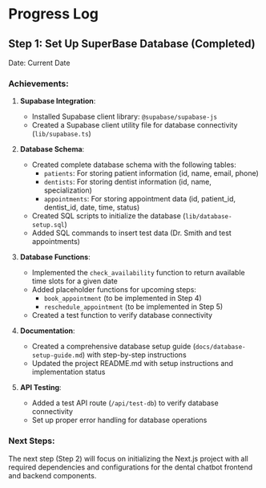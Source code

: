 # Progress Log

## Step 1: Set Up SuperBase Database (Completed)

Date: Current Date

### Achievements:

1. **Supabase Integration**:
   - Installed Supabase client library: `@supabase/supabase-js`
   - Created a Supabase client utility file for database connectivity (`lib/supabase.ts`)

2. **Database Schema**:
   - Created complete database schema with the following tables:
     - `patients`: For storing patient information (id, name, email, phone)
     - `dentists`: For storing dentist information (id, name, specialization)
     - `appointments`: For storing appointment data (id, patient_id, dentist_id, date, time, status)
   - Created SQL scripts to initialize the database (`lib/database-setup.sql`)
   - Added SQL commands to insert test data (Dr. Smith and test appointments)

3. **Database Functions**:
   - Implemented the `check_availability` function to return available time slots for a given date
   - Added placeholder functions for upcoming steps:
     - `book_appointment` (to be implemented in Step 4)
     - `reschedule_appointment` (to be implemented in Step 5)
   - Created a test function to verify database connectivity

4. **Documentation**:
   - Created a comprehensive database setup guide (`docs/database-setup-guide.md`) with step-by-step instructions
   - Updated the project README.md with setup instructions and implementation status

5. **API Testing**:
   - Added a test API route (`/api/test-db`) to verify database connectivity
   - Set up proper error handling for database operations

### Next Steps:

The next step (Step 2) will focus on initializing the Next.js project with all required dependencies and configurations for the dental chatbot frontend and backend components.
